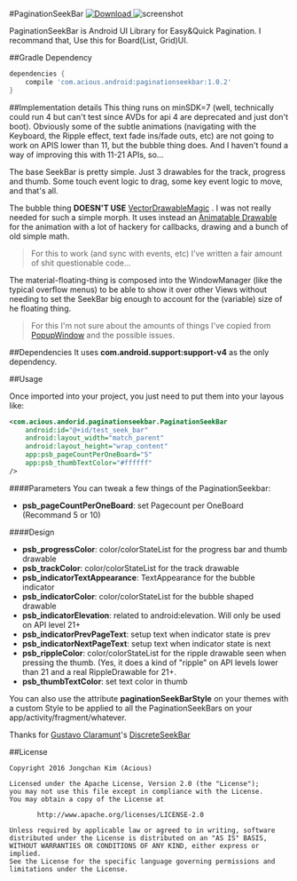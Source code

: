 #PaginationSeekBar
[ ![Download](https://api.bintray.com/packages/ace-jckim/maven/pagination-seekbar/images/download.svg)  ](https://bintray.com/ace-jckim/maven/pagination-seekbar/_latestVersion)
![screenshot](https://media.giphy.com/media/26uf55vfqgoEAmlO0/giphy.gif)

PaginationSeekBar is Android UI Library for Easy&Quick Pagination. I recommand that, Use this for Board(List, Grid)UI.

##Gradle Dependency
```gradle
dependencies {
	compile 'com.acious.android:paginationseekbar:1.0.2'
}
```

##Implementation details
This thing runs on minSDK=7 (well, technically could run 4 but can't test since AVDs for api 4 are deprecated and just don't boot).
Obviously some of the subtle animations (navigating with the Keyboard, the Ripple effect, text fade ins/fade outs, etc) are not going to work on APIS lower than 11, but the bubble thing does. And I haven't found a way of improving this with 11-21 APIs, so...

The base SeekBar is pretty simple. Just 3 drawables for the track, progress and thumb. Some touch event logic to drag, some key event logic to move, and that's all.

The bubble thing **DOESN'T USE** [VectorDrawableMagic] . I was not really needed for such a simple morph. It uses instead an [Animatable Drawable] for the animation with a lot of hackery for callbacks, drawing and a bunch of old simple math.

>For this to work (and sync with events, etc) I've written a fair amount of shit questionable code...

The material-floating-thing is composed into the WindowManager (like the typical overflow menus) to be able to show it over other Views without needing to set the SeekBar big enough to account for the (variable) size of he floating thing.

>For this I'm not sure about the amounts of things I've copied from [PopupWindow] and the possible issues.

##Dependencies
It uses **com.android.support:support-v4** as the only dependency.

##Usage

Once imported into your project, you just need to put them into your layous like:
```xml
<com.acious.andorid.paginationseekbar.PaginationSeekBar
	android:id="@+id/test_seek_bar"
    android:layout_width="match_parent"
    android:layout_height="wrap_content"
    app:psb_pageCountPerOneBoard="5"
    app:psb_thumbTextColor="#ffffff"
/>
```

####Parameters
You can tweak a few things of the PaginationSeekbar:

* **psb_pageCountPerOneBoard**: set Pagecount per OneBoard (Recommand 5 or 10)

####Design
 
* **psb_progressColor**: color/colorStateList for the progress bar and thumb drawable
* **psb_trackColor**: color/colorStateList for the track drawable
* **psb_indicatorTextAppearance**: TextAppearance for the bubble indicator
* **psb_indicatorColor**: color/colorStateList for the bubble shaped drawable
* **psb_indicatorElevation**: related to android:elevation. Will only be used on API level 21+
* **psb_indicatorPrevPageText**: setup text when indicator state is prev
* **psb_indicatorNextPageText**: setup text when indicator state is next
* **psb_rippleColor**: color/colorStateList for the ripple drawable seen when pressing the thumb. (Yes, it does a kind of "ripple" on API levels lower than 21 and a real RippleDrawable for 21+.
* **psb_thumbTextColor**: set text color in thumb

You can also use the attribute **paginationSeekBarStyle** on your themes with a custom Style to be applied to all the PaginationSeekBars on your app/activity/fragment/whatever.

Thanks for [Gustavo Claramunt]'s [DiscreteSeekBar]

##License
```
Copyright 2016 Jongchan Kim (Acious)

Licensed under the Apache License, Version 2.0 (the "License");
you may not use this file except in compliance with the License.
You may obtain a copy of the License at

       http://www.apache.org/licenses/LICENSE-2.0

Unless required by applicable law or agreed to in writing, software
distributed under the License is distributed on an "AS IS" BASIS,
WITHOUT WARRANTIES OR CONDITIONS OF ANY KIND, either express or implied.
See the License for the specific language governing permissions and
limitations under the License.
```

[Discrete Slider]:http://www.google.com/design/spec/components/sliders.html#sliders-discrete-slider
[VectorDrawableMagic]:https://developer.android.com/reference/android/graphics/drawable/AnimatedVectorDrawable.html
[Animatable Drawable]:https://developer.android.com/reference/android/graphics/drawable/Animatable.html
[PopupWindow]:https://developer.android.com/reference/android/widget/PopupWindow.html
[Gustavo Claramunt]:https://github.com/AnderWeb
[DiscreteSeekBar]:https://github.com/AnderWeb/discreteSeekBar
